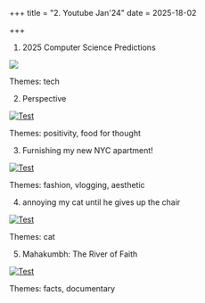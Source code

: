 +++
title = "2. Youtube Jan'24"
date = 2025-18-02

+++

1. 2025 Computer Science Predictions

[![](https://img.youtube.com/vi/3xcwoWF5H1A/0.jpg)](https://www.youtube.com/watch?v=3xcwoWF5H1A)

   Themes: tech

2. Perspective

[![Test](https://img.youtube.com/vi/5ooCeoh6608/0.jpg)](https://www.youtube.com/watch?v=5ooCeoh6608)

Themes: positivity, food for thought

3. Furnishing my new NYC apartment!


[![Test](https://img.youtube.com/vi/T2Aqzk0RGJ8/0.jpg)](https://www.youtube.com/watch?v=T2Aqzk0RGJ8)

Themes: fashion, vlogging, aesthetic

4. annoying my cat until he gives up the chair

[![Test](https://img.youtube.com/vi/ttqTgM7Vsco/0.jpg)](https://www.youtube.com/watch?v=ttqTgM7Vsco)

Themes: cat

5. Mahakumbh: The River of Faith

[![Test](https://img.youtube.com/vi/-i5QuJDAb7Y/0.jpg)](https://www.youtube.com/watch?v=-i5QuJDAb7Y)

Themes: facts, documentary